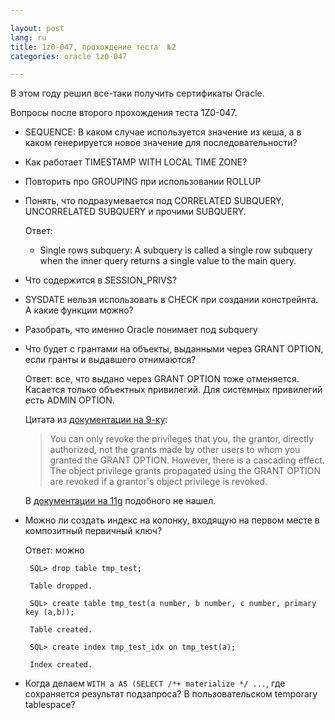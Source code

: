 ```yaml
---

layout: post  
lang: ru
title: 1z0-047, прохождение теста  №2  
categories: oracle 1z0-047  

---
```


В этом году решил все-таки получить сертификаты Oracle. 

Вопросы после второго прохождения теста 1Z0-047.

* SEQUENCE: В каком случае используется значение из кеша, а в каком
  генерируется новое значение для последовательности?

* Как работает TIMESTAMP WITH LOCAL TIME ZONE?

* Повторить про GROUPING при использовании ROLLUP

* Понять, что подразумевается под CORRELATED SUBQUERY, UNCORRELATED SUBQUERY 
  и прочими SUBQUERY.

  Ответ:
  
  * Single rows subquery: A subquery is called a single row subquery when the inner
    query returns a single value to the main query.

* Что содержится в SESSION_PRIVS?

* SYSDATE нельзя использовать в CHECK при создании констрейнта. А какие
  функции можно?

* Разобрать, что именно Oracle понимает под subquery

* Что будет с грантами на объекты, выданными через GRANT OPTION, если гранты
  и выдавшего отнимаются?

  Ответ: все, что выдано через GRANT OPTION тоже отменяется. Касается только
  объектных привилегий. Для системных привилегий есть ADMIN OPTION.

  Цитата из [документации на 9-ку](http://docs.oracle.com/cd/B10500_01/server.920/a96521/privs.htm):
  
  > You can only revoke the privileges that you, the grantor, directly authorized, not the
  > grants made by other users to whom you granted the GRANT OPTION. However, there
  > is a cascading effect. The object privilege grants propagated using the GRANT OPTION
  > are revoked if a grantor's object privilege is revoked.
  
  В [документации на 11g](http://docs.oracle.com/cd/E11882_01/network.112/e16543/authorization.htm#autoId8)
  подобного не нашел.
  
* Можно ли создать индекс на колонку, входящую на первом месте в композитный первичный ключ?

  Ответ: можно
  
       SQL> drop table tmp_test;

       Table dropped.

       SQL> create table tmp_test(a number, b number, c number, primary key (a,b));

       Table created.

       SQL> create index tmp_test_idx on tmp_test(a);

       Index created.  

* Когда делаем `WITH a AS (SELECT /*+ materialize */ ...`, где сохраняется результат подзапроса?
  В пользовательском temporary tablespace?

